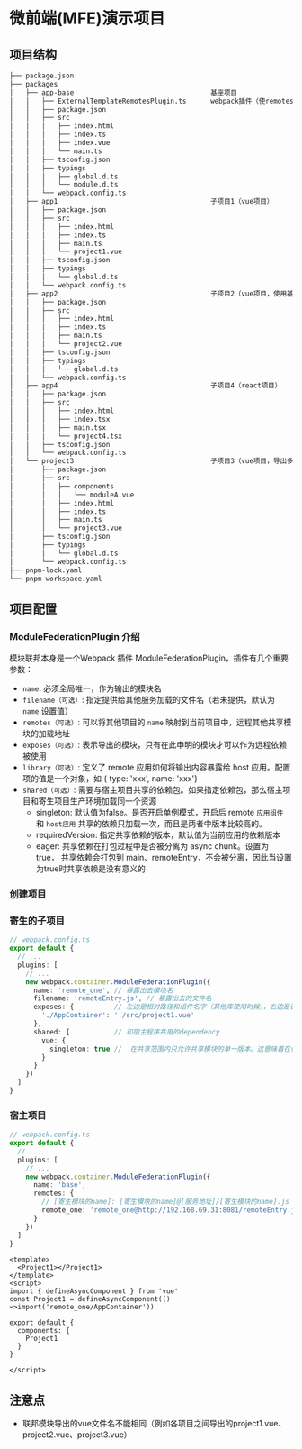 # 微前端(MFE)演示项目


## 项目结构

```txt
├── package.json
├── packages
│   ├── app-base                                  基座项目
│   │   ├── ExternalTemplateRemotesPlugin.ts      webpack插件（使remotes可以动态配置链接，通过window动态设置域名和版本号）
│   │   ├── package.json
│   │   ├── src
│   │   │   ├── index.html
│   │   │   ├── index.ts
│   │   │   ├── index.vue
│   │   │   └── main.ts
│   │   ├── tsconfig.json
│   │   ├── typings
│   │   │   ├── global.d.ts
│   │   │   └── module.d.ts
│   │   └── webpack.config.ts
│   ├── app1                                      子项目1（vue项目）
│   │   ├── package.json
│   │   ├── src
│   │   │   ├── index.html
│   │   │   ├── index.ts
│   │   │   ├── main.ts
│   │   │   └── project1.vue
│   │   ├── tsconfig.json
│   │   ├── typings
│   │   │   └── global.d.ts
│   │   └── webpack.config.ts
│   ├── app2                                      子项目2（vue项目，使用基座项目导出的element-plus）
│   │   ├── package.json
│   │   ├── src
│   │   │   ├── index.html
│   │   │   ├── index.ts
│   │   │   ├── main.ts
│   │   │   └── project2.vue
│   │   ├── tsconfig.json
│   │   ├── typings
│   │   │   └── global.d.ts
│   │   └── webpack.config.ts
│   ├── app4                                      子项目4（react项目）
│   │   ├── package.json
│   │   ├── src
│   │   │   ├── index.html
│   │   │   ├── index.tsx
│   │   │   ├── main.tsx
│   │   │   └── project4.tsx
│   │   ├── tsconfig.json
│   │   └── webpack.config.ts
│   └── project3                                  子项目3（vue项目，导出多个组件）
│       ├── package.json
│       ├── src
│       │   ├── components
│       │   │   └── moduleA.vue
│       │   ├── index.html
│       │   ├── index.ts
│       │   ├── main.ts
│       │   └── project3.vue
│       ├── tsconfig.json
│       ├── typings
│       │   └── global.d.ts
│       └── webpack.config.ts
├── pnpm-lock.yaml
└── pnpm-workspace.yaml
```

## 项目配置

### ModuleFederationPlugin 介绍

模块联邦本身是一个Webpack 插件 ModuleFederationPlugin，插件有几个重要参数：

- `name`: 必须全局唯一，作为输出的模块名
- `filename（可选）`: 指定提供给其他服务加载的文件名（若未提供，默认为 `name` 设置值）
- `remotes（可选）`: 可以将其他项目的 `name` 映射到当前项目中，远程其他共享模块的加载地址
- `exposes（可选）`: 表示导出的模块，只有在此申明的模块才可以作为远程依赖被使用
- `library（可选）`: 定义了 remote 应用如何将输出内容暴露给 host 应用。配置项的值是一个对象，如 { type: 'xxx', name: 'xxx'}
- `shared（可选）`: 需要与宿主项目共享的依赖包。如果指定依赖包，那么宿主项目和寄生项目生产环境加载同一个资源
  + singleton: 默认值为false。是否开启单例模式，开启后 remote `应用组件` 和 `host应用` 共享的依赖只加载一次，而且是两者中版本比较高的。
  + requiredVersion: 指定共享依赖的版本，默认值为当前应用的依赖版本
  + eager: 共享依赖在打包过程中是否被分离为 async chunk。设置为 true， 共享依赖会打包到 main、remoteEntry，不会被分离，因此当设置为true时共享依赖是没有意义的

### 创建项目


### 寄生的子项目
```ts
// webpack.config.ts
export default {
  // ...
  plugins: [
    // ...
    new webpack.container.ModuleFederationPlugin({
      name: 'remote_one', // 暴露出去模块名
      filename: 'remoteEntry.js', // 暴露出去的文件名
      exposes: {          // 左边是相对路径和组件名字（其他库使用时候），右边是该组件在本库内的路径
        './AppContainer': './src/project1.vue'
      },
      shared: {           // 和宿主程序共用的dependency
        vue: {
          singleton: true //  在共享范围内只允许共享模块的单一版本。这意味着在任何情况下，页面上只会加载一个版本的包。如果一个范围已经有一个 @angular/core 的版本，并且导入的模块使用了不同版本的@angular/core，Webpack 将忽略新版本并使用范围中已经存在的版本。
        }
      }
    })
  ]
}
```

### 宿主项目

```ts
// webpack.config.ts
export default {
  // ...
  plugins: [
    // ...
    new webpack.container.ModuleFederationPlugin({
      name: 'base',
      remotes: {
        // [寄生模块的name]: [寄生模块的name]@[服务地址]/[寄生模块的name].js
        remote_one: 'remote_one@http://192.168.69.31:8081/remoteEntry.js'
      }
    })
  ]
}
```

```vue
<template>
  <Project1></Project1>
</template>
<script>
import { defineAsyncComponent } from 'vue'
const Project1 = defineAsyncComponent(() =>import('remote_one/AppContainer'))

export default {
  components: {
    Project1
  }
}

</script>
```



## 注意点
- 联邦模块导出的vue文件名不能相同（例如各项目之间导出的project1.vue、project2.vue、project3.vue）
